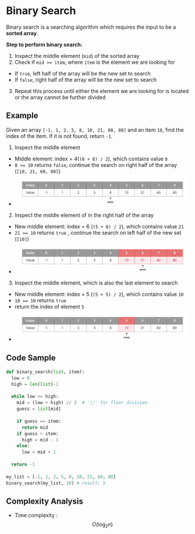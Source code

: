 # Binary Search

Binary search is a searching algorithm which requires the input to be a **sorted array**.

**Step to perform binary search:**
1. Inspect the middle element (`mid`) of the sorted array
2. Check if `mid >= item`, where `item` is the element we are looking for
  * If `true`, left half of the array will be the new set to search
  * If `false`, right half of the array will be the new set to search
3. Repeat this process until either the element we are looking for is located or the array cannot be further divided

## Example

Given an array `[-1, 1, 2, 5, 8, 10, 21, 60, 80]` and an item `10`, find the index of the item. If it is not found, return `-1`.
1. Inspect the middle element
  * Middle element:  index = 4(`(0 + 8) / 2`), which contains value `8`
  * `8 >= 10` returns `false`, continue the search on right half of the array (`[10, 21, 60, 80]`)
  * ![Step 1](./images/binary-search-step-1.png)
2. Inspect the middle element of in the right half of the array 
  * New middle element: index = 6 (`(5 + 8) / 2`), which contains value `21`
  * `21 >= 10` returns `true` , continue the search on left half of the new set (`[10]`)
  * ![Step 2](./images/binary-search-step-2.png)
3.  Inspect the middle element, which is also the last element to search
  * New middle element: index = 5 (`(5 + 5) / 2`), which contains value `10`
  * `10 == 10` returns `true`
  * return the index of element `5`
  * ![Step 3](./images/binary-search-step-3.png)

## Code Sample

```Python
def binary_search(list, item): 
  low = 0
  high = len(list)-1

  while low <= high: 
    mid = (low + high) // 2  # '//' for floor division 
    guess = list[mid] 
    
    if guess == item:
      return mid
    if guess > item: 
      high = mid - 1
    else:
      low = mid + 1
  
  return -1

my_list = [-1, 1, 2, 5, 8, 10, 21, 60, 80]
binary_search(my_list, 10) # result: 5
```

## Complexity Analysis

* Time complexity : $${O}(\log_2n)$$
